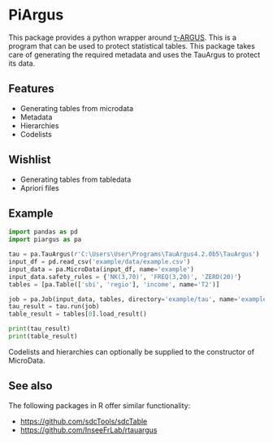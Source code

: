 # PiArgus

This package provides a python wrapper around [τ-ARGUS](https://research.cbs.nl/casc/tau.htm).
This is a program that can be used to protect statistical tables.
This package takes care of generating the required metadata and uses the TauArgus to protect its data.

## Features

- Generating tables from microdata
- Metadata
- Hierarchies
- Codelists

## Wishlist

- Generating tables from tabledata
- Apriori files

## Example

```python
import pandas as pd
import piargus as pa

tau = pa.TauArgus(r'C:\Users\User\Programs\TauArgus4.2.0b5\TauArgus')
input_df = pd.read_csv('example/data/example.csv')
input_data = pa.MicroData(input_df, name='example')
input_data.safety_rules = {'NK(3,70)', 'FREQ(3,20)', 'ZERO(20)'}
tables = [pa.Table(['sbi', 'regio'], 'income', name='T2')]

job = pa.Job(input_data, tables, directory='example/tau', name='example')
tau_result = tau.run(job)
table_result = tables[0].load_result()

print(tau_result)
print(table_result)
```

Codelists and hierarchies can optionally be supplied to the constructor of MicroData.

## See also

The following packages in R offer similar functionality:

- https://github.com/sdcTools/sdcTable
- https://github.com/InseeFrLab/rtauargus

